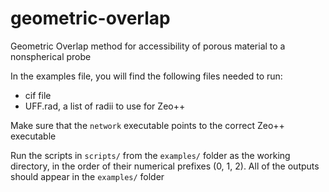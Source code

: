 # geometric-overlap
Geometric Overlap method for accessibility of porous material to a nonspherical probe

In the examples file, you will find the following files needed to run:
- cif file
- UFF.rad, a list of radii to use for Zeo++

Make sure that the `network` executable points to the correct Zeo++ executable

Run the scripts in `scripts/` from the `examples/` folder as the working directory, in the order of their numerical prefixes (0, 1, 2). All of the outputs should appear in the `examples/` folder
